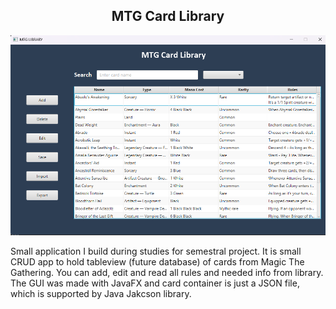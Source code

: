 <h2 align="center">MTG Card Library</h2>


![main_interface](demo/src/images/main_interface.png)

Small application I build during studies for semestral project. It is small CRUD app to hold tableview (future database) of cards from Magic The Gathering.
You can add, edit and read all rules and needed info from library. The GUI was made with JavaFX and card container is just a JSON file, which is supported by 
Java Jakcson library.


